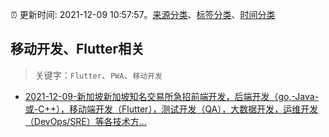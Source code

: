 :alarm_clock: 更新时间: 2021-12-09 10:57:57。[来源分类](../README.md)、[标签分类](../TAGS.md)、[时间分类](../TIMELINE.md)

## 移动开发、Flutter相关


> 关键字：`Flutter`、`PWA`、`移动开发`



- [2021-12-09-新加坡新加坡知名交易所急招前端开发，后端开发（go,-Java-或-C++），移动端开发（Flutter），测试开发（QA），大数据开发，运维开发（DevOps/SRE）等各技术方...](https://www.v2ex.com/t/821137) 